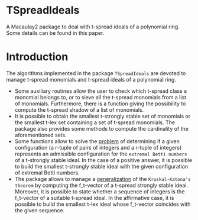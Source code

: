 # TSpreadIdeals
A Macaulay2 package to deal with t-spread ideals of a polynomial ring. Some details can be found in this paper.

Introduction
===================
The algorithms implemented in the package `TSpreadIdeals` are devoted to manage t-spread monomials and t-spread ideals of a polynomial ring.

- Some auxiliary routines allow the user to check which t-spread class a monomial belongs to, or to sieve all the t-spread monomials from a list of monomials. Furthermore, there is a function giving the possibility to compute the t-spread shadow of a list of monomials.
- It is possible to obtain the smallest t-strongly stable set of monomials or the smallest t-lex set containing a set of t-spread monomials. The package also provides some methods to compute the cardinality of the aforementioned sets.
- Some functions allow to solve the [problem](https://arxiv.org/abs/2105.11944) of determining if a given configuration (a r-tuple of pairs of integers and a r-tuple of integers) represents an admissible configuration for the `extremal Betti numbers` of a t-strongly stable ideal. In the case of a positive answer, it is possible to build the smallest t-strongly stable ideal with the given configuration of extremal Betti numbers.
- The package allows to manage a [generalization](https://arxiv.org/abs/1811.00798) of the `Kruskal-Katona's theorem` by computing the f_t-vector of a t-spread strongly stable ideal. Moreover, it is possible to state whether a sequence of integers is the f_t-vector of a suitable t-spread ideal. In the affirmative case, it is possible to build the smallest t-lex ideal whose f_t-vector coincides with the given sequence.  

